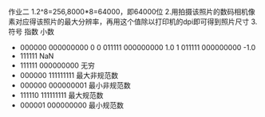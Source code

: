 作业二
1.2^8=256,8000*8=64000，即64000位
2.用拍摄该照片的数码相机像素对应得该照片的最大分辨率，再用这个值除以打印机的dpi即可得到照片尺寸
3.
符号	指数	小数	
*	000000	000000000	0
0	011111	000000000	1.0
1	011111	000000000	-1.0
*	111111		NaN
*	111111	000000000	无穷
*	000000	111111111	最大非规范数
*	000000	000000001	最小非规范数
*	111110	111111111	最大规范数
*	000001	000000000	最小规范数
